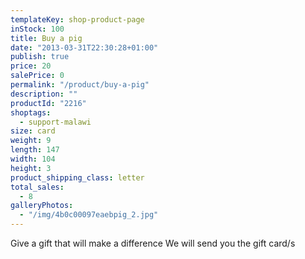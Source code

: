 ```yaml
---
templateKey: shop-product-page
inStock: 100
title: Buy a pig
date: "2013-03-31T22:30:28+01:00"
publish: true
price: 20
salePrice: 0
permalink: "/product/buy-a-pig"
description: ""
productId: "2216"
shoptags:
  - support-malawi
size: card
weight: 9
length: 147
width: 104
height: 3
product_shipping_class: letter
total_sales:
  - 8
galleryPhotos:
  - "/img/4b0c00097eaebpig_2.jpg"
---
```


Give a gift that will make a difference We will send you the gift card/s
